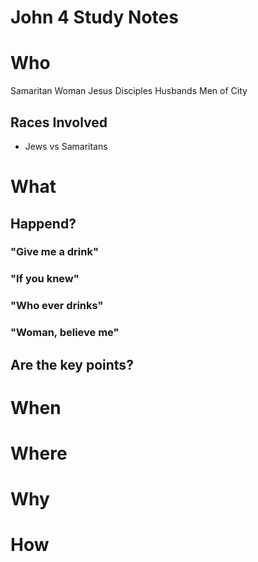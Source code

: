 # John 4 Study Notes

# Who

Samaritan Woman
Jesus
Disciples
Husbands
Men of City

## Races Involved

* Jews vs Samaritans

# What 

## Happend?

### "Give me a drink"
### "If you knew"
### "Who ever drinks"
### "Woman, believe me"

## Are the key points?

# When 

# Where

# Why

# How
